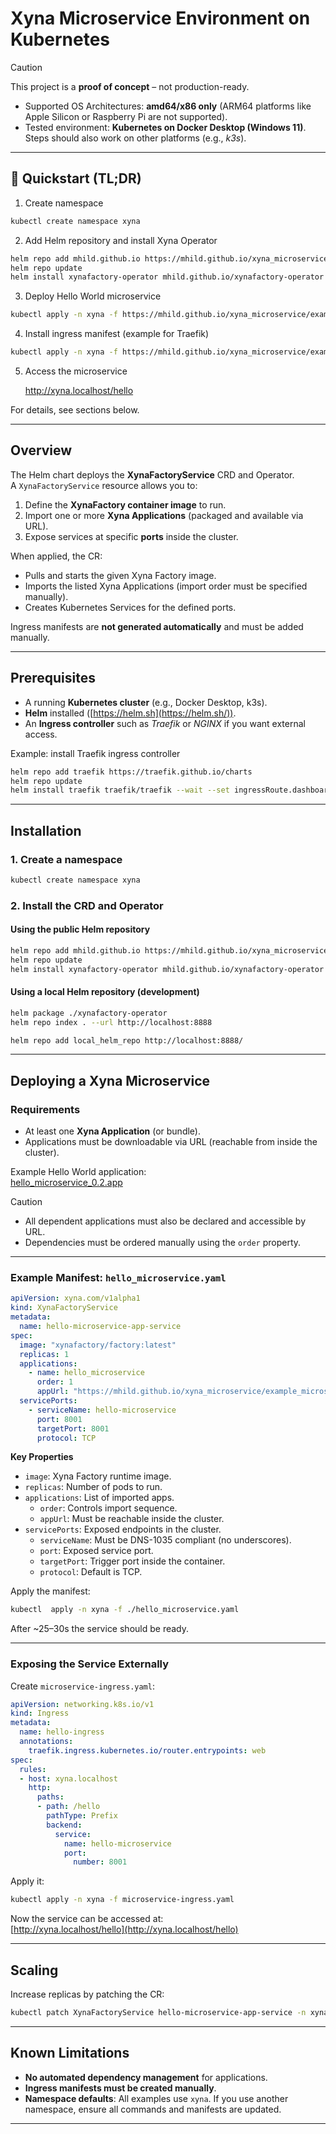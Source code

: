 # Xyna Microservice Environment on Kubernetes

> [!CAUTION]
> This project is a **proof of concept** – not production-ready.  
> - Supported OS Architectures: **amd64/x86 only** (ARM64 platforms like Apple Silicon or Raspberry Pi are not supported).  
> - Tested environment: **Kubernetes on Docker Desktop (Windows 11)**. Steps should also work on other platforms (e.g., *k3s*).  

---

## 🚀 Quickstart (TL;DR)

1. Create namespace
```bash
kubectl create namespace xyna
```

2. Add Helm repository and install Xyna Operator
```bash
helm repo add mhild.github.io https://mhild.github.io/xyna_microservice/helm_repository/
helm repo update
helm install xynafactory-operator mhild.github.io/xynafactory-operator --version 0.1.2 -n xyna
````

3. Deploy Hello World microservice
```bash
kubectl apply -n xyna -f https://mhild.github.io/xyna_microservice/example_microservice/hello_microservice.yaml
```
4. Install ingress manifest (example for Traefik)
```bash
kubectl apply -n xyna -f https://mhild.github.io/xyna_microservice/example_microservice/microservice-ingress.yaml
````

5. Access the microservice

    <http://xyna.localhost/hello>

For details, see sections below.

---

## Overview

The Helm chart deploys the **XynaFactoryService** CRD and Operator.  
A `XynaFactoryService` resource allows you to:

1. Define the **XynaFactory container image** to run.  
2. Import one or more **Xyna Applications** (packaged and available via URL).  
3. Expose services at specific **ports** inside the cluster.  

When applied, the CR:  
- Pulls and starts the given Xyna Factory image.  
- Imports the listed Xyna Applications (import order must be specified manually).  
- Creates Kubernetes Services for the defined ports.  

Ingress manifests are **not generated automatically** and must be added manually.

---

## Prerequisites

- A running **Kubernetes cluster** (e.g., Docker Desktop, k3s).  
- **Helm** installed ([https://helm.sh](https://helm.sh/)).  
- An **Ingress controller** such as *Traefik* or *NGINX* if you want external access.  

Example: install Traefik ingress controller  

```bash
helm repo add traefik https://traefik.github.io/charts
helm repo update
helm install traefik traefik/traefik --wait --set ingressRoute.dashboard.enabled=true --set ingressRoute.dashboard.matchRule='Host(`dashboard.localhost`)'  --set ingressRoute.dashboard.entryPoints={web} --set providers.kubernetesGateway.enabled=true --set gateway.listeners.web.namespacePolicy.from=All
```
  

---

## Installation

### 1. Create a namespace

```bash
kubectl create namespace xyna
```

### 2. Install the CRD and Operator

#### Using the public Helm repository

```bash
helm repo add mhild.github.io https://mhild.github.io/xyna_microservice/helm_repository/
helm repo update
helm install xynafactory-operator mhild.github.io/xynafactory-operator --version 0.1.2 -n xyna
```


#### Using a local Helm repository (development)

```bash
helm package ./xynafactory-operator
helm repo index . --url http://localhost:8888

helm repo add local_helm_repo http://localhost:8888/
```

---

## Deploying a Xyna Microservice

### Requirements
- At least one **Xyna Application** (or bundle).  
- Applications must be downloadable via URL (reachable from inside the cluster).  

Example Hello World application:  
[hello_microservice_0.2.app](https://mhild.github.io/xyna_microservice/example_microservice/app_repo/hello_microservice_0.2.app)  

> [!CAUTION]
> - All dependent applications must also be declared and accessible by URL.  
> - Dependencies must be ordered manually using the `order` property.  

---

### Example Manifest: `hello_microservice.yaml`


```yaml
apiVersion: xyna.com/v1alpha1
kind: XynaFactoryService
metadata:
  name: hello-microservice-app-service
spec:
  image: "xynafactory/factory:latest"
  replicas: 1
  applications:
    - name: hello_microservice
      order: 1
      appUrl: "https://mhild.github.io/xyna_microservice/example_microservice/app_repo/hello_microservice_0.2.app"
  servicePorts:
    - serviceName: hello-microservice
      port: 8001
      targetPort: 8001
      protocol: TCP
```


**Key Properties**  
- `image`: Xyna Factory runtime image.  
- `replicas`: Number of pods to run.  
- `applications`: List of imported apps.  
  - `order`: Controls import sequence.  
  - `appUrl`: Must be reachable inside the cluster.  
- `servicePorts`: Exposed endpoints in the cluster.  
  - `serviceName`: Must be DNS-1035 compliant (no underscores).  
  - `port`: Exposed service port.  
  - `targetPort`: Trigger port inside the container.  
  - `protocol`: Default is TCP.  

Apply the manifest:


```bash
kubectl  apply -n xyna -f ./hello_microservice.yaml
```


After ~25–30s the service should be ready.

---

### Exposing the Service Externally

Create `microservice-ingress.yaml`:  


```yaml
apiVersion: networking.k8s.io/v1
kind: Ingress
metadata:
  name: hello-ingress
  annotations:
    traefik.ingress.kubernetes.io/router.entrypoints: web
spec:
  rules:
  - host: xyna.localhost
    http:
      paths:
      - path: /hello
        pathType: Prefix
        backend:
          service:
            name: hello-microservice
            port:
              number: 8001
```


Apply it:  


```bash
kubectl apply -n xyna -f microservice-ingress.yaml
```

Now the service can be accessed at:  
[http://xyna.localhost/hello](http://xyna.localhost/hello)  

---

## Scaling

Increase replicas by patching the CR:


```bash
kubectl patch XynaFactoryService hello-microservice-app-service -n xyna --type merge -p '{\"spec\": {\"replicas\": 3}}'
```


---

## Known Limitations

- **No automated dependency management** for applications.  
- **Ingress manifests must be created manually**.  
- **Namespace defaults**: All examples use `xyna`. If you use another namespace, ensure all commands and manifests are updated.  

---

